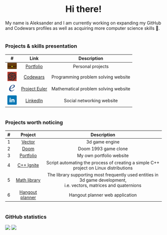 <!--
**aleksander73/aleksander73** is a ✨ _special_ ✨ repository because its `README.md` (this file) appears on your GitHub profile.

Here are some ideas to get you started:

- 🔭 I’m currently working on ...
- 🌱 I’m currently learning ...
- 👯 I’m looking to collaborate on ...
- 🤔 I’m looking for help with ...
- 💬 Ask me about ...
- 📫 How to reach me: ...
- 😄 Pronouns: ...
- ⚡ Fun fact: ...
-->

<h1 align="center">Hi there!</h1>
<p>My name is Aleksander and I am currently working on expanding my GitHub and Codewars profiles as well as acquiring more computer science skills 📖.</p>

<h1></h1>

### Projects & skills presentation

| # | Link | Description |
| :---: | :---: | :---: |
| <img title="Portfolio" height="20px" src="./assets/portfolio.png"/> | <a href="https://aleksander73-portfolio.herokuapp.com">Portfolio</a> | Personal projects |
| <img title="Codewars" height="30px" src="./assets/codewars.png"/> | <a href="https://github.com/aleksander73/codewars">Codewars</a> | Programming problem solving website |
| <img title="Project Euler" height="30px" src="./assets/euler.png"/> | <a href="https://github.com/aleksander73/project-euler">Project Euler</a> | Mathematical problem solving website |
| <img title="LinkedIn" height="30px" src="./assets/linkedin.png"/> | <a href="https://www.linkedin.com/in/aleksander-dobkowski-a32534b9/?locale=en_US">LinkedIn</a> | Social networking website |

<h1></h1>

### Projects worth noticing

| # | Project | Description |
| :---: | :---: | :---: |
| 1 | <a href="https://aleksander73-portfolio.herokuapp.com/projects/609baccb8cbefa15f58d8454">Vector</a> | 3d game engine |
| 2 | <a href="https://aleksander73-portfolio.herokuapp.com/projects/609bad9a8cbefa15f58d8455">Doom</a> | Doom 1993 game clone |
| 3 | <a href="https://aleksander73-portfolio.herokuapp.com/projects/609bae8a8cbefa15f58d8456">Portfolio</a> | My own portfolio website |
| 4 | <a href="https://aleksander73-portfolio.herokuapp.com/projects/609baf0a8cbefa15f58d8457">C++ Ignite</a> | Script automating the process of creating a simple C++ project on Linux distributions |
| 5 | <a href="https://aleksander73-portfolio.herokuapp.com/projects/609baf9c8cbefa15f58d8458">Math library</a> | The library supporting most frequently used entities in 3d game development,<br/>i.e. vectors, matrices and quaternions |
| 6 | <a href="https://aleksander73-portfolio.herokuapp.com/projects/60a10c1f23ad3d7a73750bb0">Hangout planner</a> | Hangout planner web application |

<h1></h1>

### GitHub statistics

<a href="https://github.com/aleksander73"><img src="https://github-readme-stats-aleksander73.vercel.app/api/?username=aleksander73&count_private=true&show_icons=true&theme=dark&bg_color=0d1117&border_radius=0" width="500px" /></a>
<a href="https://github.com/aleksander73"><img src="https://github-readme-stats-aleksander73.vercel.app/api/top-langs/?username=aleksander73&layout=compact&langs_count=10&card_width=445&exclude_repo=doom-old,physics,test&theme=dark&bg_color=0d1117&border_radius=0" width="500px" /></a>
